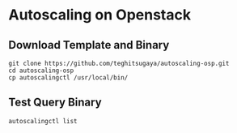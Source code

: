 # Autoscaling on Openstack
  ## Download Template and Binary
    git clone https://github.com/teghitsugaya/autoscaling-osp.git
    cd autoscaling-osp
    cp autoscalingctl /usr/local/bin/

  ## Test Query Binary
    autoscalingctl list

